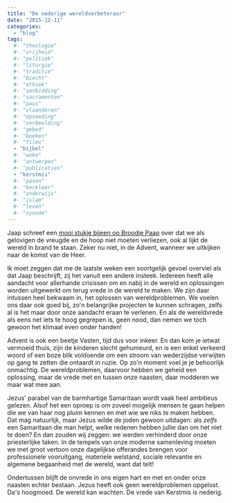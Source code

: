 ```yaml
---
title: "De nederige wereldverbeteraar"
date: "2015-12-11"
categories: 
  - "blog"
tags:
  #- "theologie"
  #- "vrijheid"
  #- "politiek"
  #- "liturgie"
  #- "traditie"
  #- "biecht"
  #- "ethiek"
  #- "aanbidding"
  #- "sacramenten"
  #- "paus"
  #- "vlaanderen"
  #- "opvoeding"
  #- "verbeelding"
  #- "gebed"
  #- "boeken"
  #- "films"
  - "bijbel"
  #- "woke"
  #- "antwerpen"
  #- "publicaties"
  - "kerstmis"
  #- "pasen"
  #- "kerkleer"
  #- "onderwijs"
  #- "islam"
  #- "leven"
  #- "synode"
---
```


Jaap schreef een [mooi stukje bijeen op Broodje Paap](http://broodjepaap.nl/2015/12/10/over-een-brandende-wereld-en-hoopvolle-katholieken/) over dat we als gelovigen de vreugde en de hoop niet moeten verliezen, ook al lijkt de wereld in brand te staan. Zeker nu niet, in de Advent, wanneer we uitkijken naar de komst van de Heer.

Ik moet zeggen dat me de laatste weken een soortgelijk gevoel overviel als dat Jaap beschrijft, zij het vanuit een andere insteek. Iedereen heeft alle aandacht voor allerhande crisissen om en nabij in de wereld en oplossingen worden uitgewerkt om terug vrede in de wereld te maken. We zijn daar intussen heel bekwaam in, het oplossen van wereldproblemen. We voelen ons daar ook goed bij, zo'n belangrijke projecten te kunnen schragen, zelfs al is het maar door onze aandacht eraan te verlenen. En als de wereldvrede als eens net iets te hoog gegrepen is, geen nood, dan nemen we toch gewoon het klimaat even onder handen!

Advent is ook een beetje Vasten, tijd dus voor inkeer. En dan kom je ietwat vermoeid thuis, zijn de kinderen slecht gehumeurd, en is een enkel verkeerd woord of een boze blik voldoende om een stroom van wederzijdse verwijten op gang te zetten die ontaardt in ruzie. Op zo'n moment voel je je behoorlijk onmachtig. De wereldproblemen, daarvoor hebben we geheid een oplossing, maar de vrede met en tussen onze naasten, daar modderen we maar wat mee aan.

Jezus' parabel van de barmhartige Samaritaan wordt vaak heel ambitieus gelezen. Alsof het een oproep is om zoveel mogelijk mensen te gaan helpen die we van haar nog pluim kennen en met wie we niks te maken hebben. Dat mag natuurlijk, maar Jezus wilde de joden gewoon uitdagen: als _zelfs_ een Samaritaan die man helpt, welke redenen hebben jullie dan om het niet te doen? En dan zouden wij zeggen: we werden verhinderd door onze priesterlijke taken. In de tempels van onze moderne samenleving moeten we met groot vertoon onze dagelijkse offerandes brengen voor professionele vooruitgang, materiele welstand, sociale relevantie en algemene begaanheid met de wereld, want dat telt!

Ondertussen blijft de onvrede in ons eigen hart en met en onder onze naasten echter bestaan. Jezus heeft ook geen wereldproblemen opgelost. Da's hoogmoed. De wereld kan wachten. De vrede van Kerstmis is nederig.
